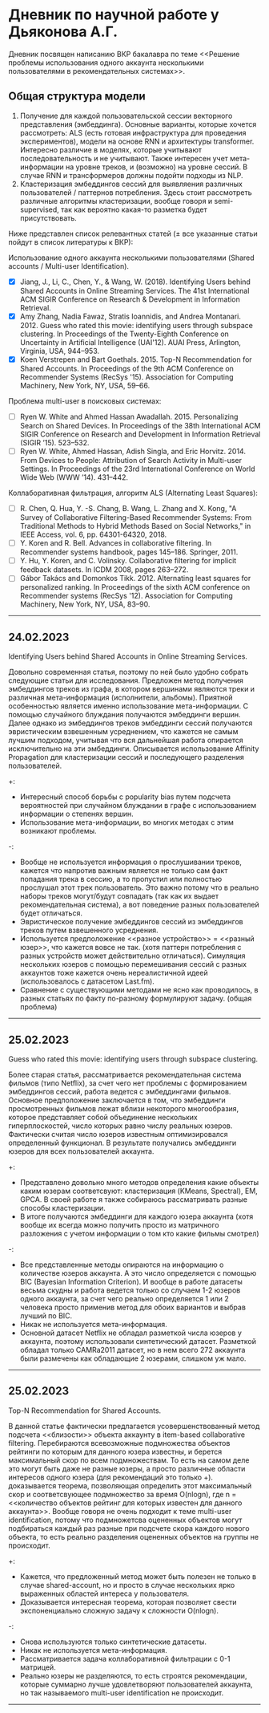 # Дневник по научной работе у Дьяконова А.Г. 

Дневник посвящен написанию ВКР бакалавра по теме <<Решение проблемы использования одного аккаунта несколькими пользователями в рекомендательных системах>>.


## Общая структура модели

1) Получение для каждой пользовательской сессии векторного представления (эмбеддинга). Основные варианты, которые хочется рассмотреть: ALS (есть готовая инфраструктура для проведения экспериментов), модели на основе RNN и архитектуры transformer. Интересно различие в моделях, которые учитывают последовательность и не учитывают. Также интересен учет мета-информации на уровне треков, и (возможно) на уровне сессий. В случае RNN и трансформеров должны подойти подходы из NLP.
2) Кластеризация эмбеддингов сессий для выявляения различных пользователей / паттернов потребления. Здесь стоит рассмотреть различные алгоритмы кластеризации, вообще говоря и semi-supervised, так как вероятно какая-то разметка будет присутствовать.



Ниже представлен список релевантных статей ($\pm$ все указанные статьи пойдут в список литературы к ВКР):

Использование одного аккаунта несколькими пользователями (Shared accounts / Multi-user Identification).
- [x] Jiang, J., Li, C., Chen, Y., & Wang, W. (2018). Identifying Users behind Shared Accounts in Online Streaming Services. The 41st International ACM SIGIR Conference on Research & Development in Information Retrieval.
- [x] Amy Zhang, Nadia Fawaz, Stratis Ioannidis, and Andrea Montanari. 2012. Guess who rated this movie: identifying users through subspace clustering. In Proceedings of the Twenty-Eighth Conference on Uncertainty in Artificial Intelligence (UAI'12). AUAI Press, Arlington, Virginia, USA, 944–953.
- [x] Koen Verstrepen and Bart Goethals. 2015. Top-N Recommendation for Shared Accounts. In Proceedings of the 9th ACM Conference on Recommender Systems (RecSys '15). Association for Computing Machinery, New York, NY, USA, 59–66.

Проблема multi-user в поисковых системах:
- [ ] Ryen W. White and Ahmed Hassan Awadallah. 2015. Personalizing Search on Shared Devices. In Proceedings of the 38th International ACM SIGIR Conference on Research and Development in Information Retrieval (SIGIR ’15). 523–532.
- [ ] Ryen W. White, Ahmed Hassan, Adish Singla, and Eric Horvitz. 2014. From Devices to People: Attribution of Search Activity in Multi-user Settings. In Proceedings of the 23rd International Conference on World Wide Web (WWW ’14). 431–442.

Коллаборативная фильтрация, алгоритм ALS (Alternating Least Squares):
- [ ] R. Chen, Q. Hua, Y. -S. Chang, B. Wang, L. Zhang and X. Kong, "A Survey of Collaborative Filtering-Based Recommender Systems: From Traditional Methods to Hybrid Methods Based on Social Networks," in IEEE Access, vol. 6, pp. 64301-64320, 2018.
- [ ] Y. Koren and R. Bell. Advances in collaborative filtering. In Recommender systems handbook, pages 145–186. Springer, 2011.
- [ ] Y. Hu, Y. Koren, and C. Volinsky. Collaborative filtering for implicit feedback datasets. In ICDM 2008, pages 263–272.
- [ ] Gábor Takács and Domonkos Tikk. 2012. Alternating least squares for personalized ranking. In Proceedings of the sixth ACM conference on Recommender systems (RecSys '12). Association for Computing Machinery, New York, NY, USA, 83–90.

---

## 24.02.2023 

Identifying Users behind Shared Accounts in Online Streaming Services.

Довольно современная статья, поэтому по ней было удобно собрать следующие статьи для исследования. Предложен метод получения эмбеддингов треков из графа, в котором вершинами являются треки и различная мета-информация (исполнители, альбомы). Приятной особенностью является именно использование мета-информации.  С помощью случайного блуждания получаются эмбеддинги вершин. Далее однако из эмбеддингов треков эмбеддинги сессий получаются эвристическим взвешенным усреднением, что кажется не самым лучшим подходом, учитывая что вся дальнейшая работа опирается исключительно на эти эмбеддинги. Описывается использование Affinity Propagation для кластеризации сессий и последующего разделения пользователей. 

+:
  * Интересный способ борьбы с popularity bias путем подсчета вероятностей при случайном блуждании в графе с использованием информации о степенях вершин.
  * Использование мета-информации, во многих методах с этим возникают проблемы.

-: 
  * Вообще не используется информация о прослушивании треков, кажется что напротив важным является не только сам факт попадания трека в сессию, а то пропустил или полностью прослушал этот трек пользователь. Это важно потому что в реально наборы треков могут/будут совпадать (так как их выдает рекомендательная система), а вот поведение разных пользователей будет отличаться.
  * Эвристическое получение эмбеддингов сессий из эмбеддингов треков путем взвешенного усреднения.
  * Используется предположение <<разное устройство>> = <<разный юзер>>, что кажется вовсе не так. (хотя паттерн потребления с разных устройств может действительно отличаться). Симуляция нескольких юзеров с помощью перемешивания сессий с разных аккаунтов тоже кажется очень нереалистичной идеей (использовалось с датасетом Last.fm).
  * Сравнение с существующими методами не ясно как проводилось, в разных статьях по факту по-разному формулируют задачу. (общая проблема)

---

## 25.02.2023

Guess who rated this movie: identifying users through subspace clustering.

Более старая статья, рассматривается рекомендательная система фильмов (типо Netflix), за счет чего нет проблемы с формированием эмбеддингов сессий, работа ведется с эмбеддингами фильмов. Основное предположение заключается в том, что эмбеддинги просмотренных фильмов лежат вблизи некоторого многообразия, которое представляет собой объединение нескольких гиперплоскостей, число которых равно числу реальных юзеров. Фактически считая число юзеров известным оптимизировался определенный функционал. В результате получались эмбеддинги юзеров для всех пользователей аккаунта.

+:
 * Представлено довольно много методов определения какие объекты каким юзерам соответсвуют: кластеризация (KMeans, Spectral), EM, GPCA. В своей работе я также собираюсь рассматривать разные способы кластеризации.
 *  В итоге получаются эмбеддинги для каждого юзера аккаунта (хотя вообще их всегда можно получить просто из матричного разложения с учетом информации о том кто какие фильмы смотрел)

-:
 * Все представленные методы опираются на информацию о количестве юзеров аккаунта. А это число определяется с помощью BIC (Bayesian Information Criterion). И вообще в работе датасеты весьма скудны и работа ведется только со случаем 1-2 юзеров одного аккаунта, за счет чего реально определяется 1 или 2 человека просто применив метод для обоих вариантов и выбрав лучший по BIC.
 * Никак не используется мета-информация.
 * Основной датасет Netflix не обладал разметкой числа юзеров у аккаунта, поэтому использовали синтетический датасет. Разметкой обладал только CAMRa2011 датасет, но в нем всего 272 аккаунта были размечены как обладающие 2 юзерами, слишком уж мало.

--- 

## 25.02.2023

Top-N Recommendation for Shared Accounts.

В данной статье фактически предлагается усовершенствованный метод подсчета <<близости>> объекта аккаунту в item-based collaborative filtering. Перебираются всевозможные подмножества объектов рейтинги по которым для данного юзера известны, и берется максимальный скор по всем подмножествам. То есть на самом деле это могут быть даже не разные юзеры, а просто различные области интересов одного юзера (для рекомендаций это только +). доказывается теорема, позволяющая определить этот максимальный скор и соответсвующее подмножество за время O(nlogn), где n = <<количество объектов рейтинг для которых известен для данного аккаунта>>. Вообще говоря не очень подходит к теме multi-user identification, потому что подмножетсва оцененных объектов могут подбираться каждый раз разные при подсчете скора каждого нового объекта, то есть реально разделения оцененных объектов на группы не происходит.

+:
 * Кажется, что предложенный метод может быть полезен не только в случае shared-account, но и просто в случае нескольких ярко выраженных областей интереса у пользователя.
 * Доказывается интересная теорема, которая позволяет свести экспоненциально сложную задачу к сложности O(nlogn). 

-:
 * Снова используются только синтетические датасеты.
 * Никак не используется мета-информация.
 * Рассматривается задача коллаборативной фильтрации с 0-1 матрицей.
 * Реально юзеры не разделяются, то есть строятся рекомендации, которые суммарно лучше удовлетворяют пользователей аккаунта, но так называемого multi-user identification не происходит.

--- 
